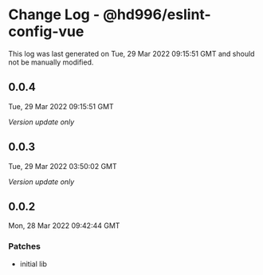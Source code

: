 # Change Log - @hd996/eslint-config-vue

This log was last generated on Tue, 29 Mar 2022 09:15:51 GMT and should not be manually modified.

## 0.0.4
Tue, 29 Mar 2022 09:15:51 GMT

_Version update only_

## 0.0.3
Tue, 29 Mar 2022 03:50:02 GMT

_Version update only_

## 0.0.2
Mon, 28 Mar 2022 09:42:44 GMT

### Patches

- initial lib

